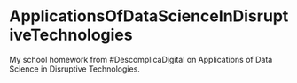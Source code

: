 # ApplicationsOfDataScienceInDisruptiveTechnologies
My school homework from #DescomplicaDigital on Applications of Data Science in Disruptive Technologies.
